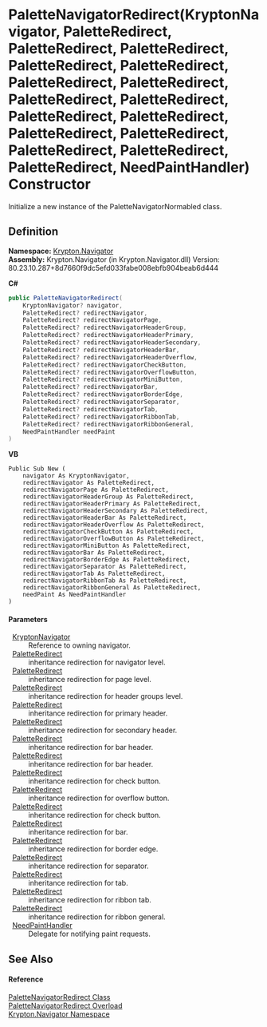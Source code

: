 # PaletteNavigatorRedirect(KryptonNavigator, PaletteRedirect, PaletteRedirect, PaletteRedirect, PaletteRedirect, PaletteRedirect, PaletteRedirect, PaletteRedirect, PaletteRedirect, PaletteRedirect, PaletteRedirect, PaletteRedirect, PaletteRedirect, PaletteRedirect, PaletteRedirect, PaletteRedirect, PaletteRedirect, NeedPaintHandler) Constructor


Initialize a new instance of the PaletteNavigatorNormabled class.



## Definition
**Namespace:** <a href="a21ac074-d119-3dc6-bd1c-d3a12c0128bc.md">Krypton.Navigator</a>  
**Assembly:** Krypton.Navigator (in Krypton.Navigator.dll) Version: 80.23.10.287+8d7660f9dc5efd033fabe008ebfb904beab6d444

**C#**
``` C#
public PaletteNavigatorRedirect(
	KryptonNavigator? navigator,
	PaletteRedirect? redirectNavigator,
	PaletteRedirect? redirectNavigatorPage,
	PaletteRedirect? redirectNavigatorHeaderGroup,
	PaletteRedirect? redirectNavigatorHeaderPrimary,
	PaletteRedirect? redirectNavigatorHeaderSecondary,
	PaletteRedirect? redirectNavigatorHeaderBar,
	PaletteRedirect? redirectNavigatorHeaderOverflow,
	PaletteRedirect? redirectNavigatorCheckButton,
	PaletteRedirect? redirectNavigatorOverflowButton,
	PaletteRedirect? redirectNavigatorMiniButton,
	PaletteRedirect? redirectNavigatorBar,
	PaletteRedirect? redirectNavigatorBorderEdge,
	PaletteRedirect? redirectNavigatorSeparator,
	PaletteRedirect? redirectNavigatorTab,
	PaletteRedirect? redirectNavigatorRibbonTab,
	PaletteRedirect? redirectNavigatorRibbonGeneral,
	NeedPaintHandler needPaint
)
```
**VB**
``` VB
Public Sub New ( 
	navigator As KryptonNavigator,
	redirectNavigator As PaletteRedirect,
	redirectNavigatorPage As PaletteRedirect,
	redirectNavigatorHeaderGroup As PaletteRedirect,
	redirectNavigatorHeaderPrimary As PaletteRedirect,
	redirectNavigatorHeaderSecondary As PaletteRedirect,
	redirectNavigatorHeaderBar As PaletteRedirect,
	redirectNavigatorHeaderOverflow As PaletteRedirect,
	redirectNavigatorCheckButton As PaletteRedirect,
	redirectNavigatorOverflowButton As PaletteRedirect,
	redirectNavigatorMiniButton As PaletteRedirect,
	redirectNavigatorBar As PaletteRedirect,
	redirectNavigatorBorderEdge As PaletteRedirect,
	redirectNavigatorSeparator As PaletteRedirect,
	redirectNavigatorTab As PaletteRedirect,
	redirectNavigatorRibbonTab As PaletteRedirect,
	redirectNavigatorRibbonGeneral As PaletteRedirect,
	needPaint As NeedPaintHandler
)
```



#### Parameters
<dl><dt>  <a href="5b32a15b-85d7-1db8-3c10-e43632f905eb.md">KryptonNavigator</a></dt><dd>Reference to owning navigator.</dd><dt>  <a href="eb4bd14d-b283-a570-c104-b4d55603d473.md">PaletteRedirect</a></dt><dd>inheritance redirection for navigator level.</dd><dt>  <a href="eb4bd14d-b283-a570-c104-b4d55603d473.md">PaletteRedirect</a></dt><dd>inheritance redirection for page level.</dd><dt>  <a href="eb4bd14d-b283-a570-c104-b4d55603d473.md">PaletteRedirect</a></dt><dd>inheritance redirection for header groups level.</dd><dt>  <a href="eb4bd14d-b283-a570-c104-b4d55603d473.md">PaletteRedirect</a></dt><dd>inheritance redirection for primary header.</dd><dt>  <a href="eb4bd14d-b283-a570-c104-b4d55603d473.md">PaletteRedirect</a></dt><dd>inheritance redirection for secondary header.</dd><dt>  <a href="eb4bd14d-b283-a570-c104-b4d55603d473.md">PaletteRedirect</a></dt><dd>inheritance redirection for bar header.</dd><dt>  <a href="eb4bd14d-b283-a570-c104-b4d55603d473.md">PaletteRedirect</a></dt><dd>inheritance redirection for bar header.</dd><dt>  <a href="eb4bd14d-b283-a570-c104-b4d55603d473.md">PaletteRedirect</a></dt><dd>inheritance redirection for check button.</dd><dt>  <a href="eb4bd14d-b283-a570-c104-b4d55603d473.md">PaletteRedirect</a></dt><dd>inheritance redirection for overflow button.</dd><dt>  <a href="eb4bd14d-b283-a570-c104-b4d55603d473.md">PaletteRedirect</a></dt><dd>inheritance redirection for check button.</dd><dt>  <a href="eb4bd14d-b283-a570-c104-b4d55603d473.md">PaletteRedirect</a></dt><dd>inheritance redirection for bar.</dd><dt>  <a href="eb4bd14d-b283-a570-c104-b4d55603d473.md">PaletteRedirect</a></dt><dd>inheritance redirection for border edge.</dd><dt>  <a href="eb4bd14d-b283-a570-c104-b4d55603d473.md">PaletteRedirect</a></dt><dd>inheritance redirection for separator.</dd><dt>  <a href="eb4bd14d-b283-a570-c104-b4d55603d473.md">PaletteRedirect</a></dt><dd>inheritance redirection for tab.</dd><dt>  <a href="eb4bd14d-b283-a570-c104-b4d55603d473.md">PaletteRedirect</a></dt><dd>inheritance redirection for ribbon tab.</dd><dt>  <a href="eb4bd14d-b283-a570-c104-b4d55603d473.md">PaletteRedirect</a></dt><dd>inheritance redirection for ribbon general.</dd><dt>  <a href="33f685bd-f838-7c82-3e84-2827dccd141e.md">NeedPaintHandler</a></dt><dd>Delegate for notifying paint requests.</dd></dl>

## See Also


#### Reference
<a href="e6c26c4c-f070-7481-1460-037840962498.md">PaletteNavigatorRedirect Class</a>  
<a href="e8e21d05-617c-6625-865d-2cfd4eaa5f05.md">PaletteNavigatorRedirect Overload</a>  
<a href="a21ac074-d119-3dc6-bd1c-d3a12c0128bc.md">Krypton.Navigator Namespace</a>  
